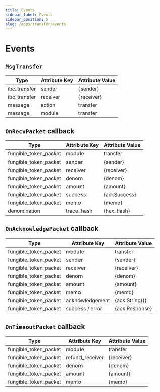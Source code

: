 ```yaml
---
title: Events
sidebar_label: Events
sidebar_position: 5
slug: /apps/transfer/events
---
```



# Events

## `MsgTransfer`

| Type         | Attribute Key | Attribute Value |
|--------------|---------------|-----------------|
| ibc_transfer | sender        | \{sender\}      |
| ibc_transfer | receiver      | \{receiver\}    |
| message      | action        | transfer        |
| message      | module        | transfer        |

## `OnRecvPacket` callback

| Type                  | Attribute Key | Attribute Value |
|-----------------------|---------------|-----------------|
| fungible_token_packet | module        | transfer        |
| fungible_token_packet | sender        | \{sender\}      | 
| fungible_token_packet | receiver      | \{receiver\}    | 
| fungible_token_packet | denom         | \{denom\}       | 
| fungible_token_packet | amount        | \{amount\}      | 
| fungible_token_packet | success       | \{ackSuccess\}  | 
| fungible_token_packet | memo          | \{memo\}        | 
| denomination          | trace_hash    | \{hex_hash\}    | 

## `OnAcknowledgePacket` callback

| Type                  | Attribute Key   | Attribute Value   |
|-----------------------|-----------------|-------------------|
| fungible_token_packet | module          | transfer          |
| fungible_token_packet | sender          | \{sender\}        |
| fungible_token_packet | receiver        | \{receiver\}      |
| fungible_token_packet | denom           | \{denom\}         |
| fungible_token_packet | amount          | \{amount\}        |
| fungible_token_packet | memo            | \{memo\}          |
| fungible_token_packet | acknowledgement | \{ack.String()\}  |
| fungible_token_packet | success / error | \{ack.Response\}  |

## `OnTimeoutPacket` callback

| Type                  | Attribute Key   | Attribute Value |
|-----------------------|-----------------|-----------------|
| fungible_token_packet | module          | transfer        |
| fungible_token_packet | refund_receiver | \{receiver\}    |
| fungible_token_packet | denom           | \{denom\}       |
| fungible_token_packet | amount          | \{amount\}      |
| fungible_token_packet | memo            | \{memo\}        |
